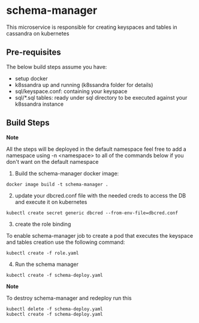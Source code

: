 # schema-manager

This microservice is responsible for creating keyspaces and tables in cassandra on kubernetes

## Pre-requisites

The below build steps assume you have:
* setup docker 
* k8ssandra up and running (k8ssandra folder for details)
* sql/keyspace.conf: containing your keyspace
* sql/*.sql tables: ready under sql directory to be executed against your k8ssandra instance

## Build Steps

**Note**

All the steps will be deployed in the default namespace feel free to add a namespace using -n \<namespace\> to all of the commands below if you don't want on the default namespace


1. Build the schema-manager docker image:

```
docker image build -t schema-manager .
```

2. update your dbcred.conf file with the needed creds to access the DB and execute it on kubernetes

```
kubectl create secret generic dbcred --from-env-file=dbcred.conf
```

3. create the role binding 

To enable schema-manager job to create a pod that executes the keyspace and tables creation use the following command:

```
kubectl create -f role.yaml
```

4. Run the schema manager
```
kubectl create -f schema-deploy.yaml
```

**Note**

To destroy schema-manager and redeploy run this
```
kubectl delete -f schema-deploy.yaml
kubectl create -f schema-deploy.yaml
```


